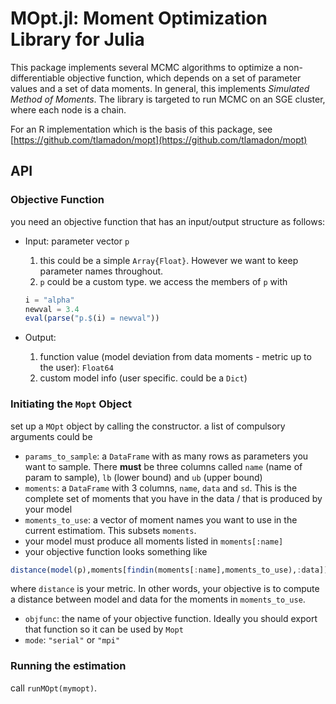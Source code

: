 

# MOpt.jl: Moment Optimization Library for Julia

This package implements several MCMC algorithms to optimize a non-differentiable objective function, which depends on a set of parameter values and a set of data moments. In general, this implements *Simulated Method of Moments*. The library is targeted to run MCMC on an SGE cluster, where each node is a chain.

For an R implementation which is the basis of this package, see [https://github.com/tlamadon/mopt](https://github.com/tlamadon/mopt)

## API

### Objective Function

you need an objective function that has an input/output structure as follows:

* Input: parameter vector `p` 
	1. this could be a simple `Array{Float}`. However we want to keep parameter names throughout.
	2. `p` could be a custom type. we access the members of `p` with 
	
	```julia
	i = "alpha"
	newval = 3.4
	eval(parse("p.$(i) = newval"))
	```

* Output: 
	1. function value (model deviation from data moments - metric up to the user): `Float64`
	2. custom model info (user specific. could be a `Dict`)

### Initiating the `Mopt` Object

set up a `MOpt` object by calling the constructor. a list of compulsory arguments could be

* `params_to_sample`: a `DataFrame` with as many rows as parameters you want to sample. There **must** be three columns called `name` (name of param to sample), `lb` (lower bound) and `ub` (upper bound)
* `moments`: a `DataFrame` with 3 columns, `name`, `data` and `sd`. This is the complete set of moments that you have in the data / that is produced by your model
* `moments_to_use`: a vector of moment names you want to use in the current estimatiom. This subsets `moments`.
* your model must produce all moments listed in `moments[:name]`
* your objective function looks something like 

```julia
distance(model(p),moments[findin(moments[:name],moments_to_use),:data])
```

where `distance` is your metric. In other words, your objective is to compute a distance between model and data for the moments in `moments_to_use`.
* `objfunc`: the name of your objective function. Ideally you should export that function so it can be used by `Mopt`
* `mode`: `"serial"` or `"mpi"`


### Running the estimation

call `runMOpt(mymopt)`.






